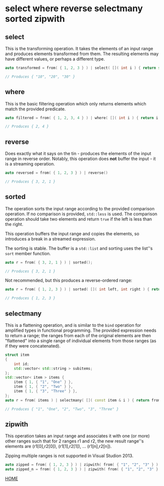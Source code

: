 # select where reverse selectmany sorted zipwith

## select

This is the transforming operation. It takes the elements of an input range and produces elements transformed from them. The resulting elements may have different values, or perhaps a different type. 

```c++
auto transformed = from( { 1, 2, 3 } ) | select( []( int i ) { return std::to_string( i * 10 ) } );

// Produces { "10", "20", "30" }
```

## where

This is the basic filtering operation which only returns elements which match the provided predicate.

```c++
auto filtered = from( { 1, 2, 3, 4 } ) | where( []( int i ) { return i % 2 == 0; } );

// Produces { 2, 4 }
```

## reverse

Does exactly what it says on the tin - produces the elements of the input range in reverse order. Notably, this operation does **not** buffer the input - it is a streaming operation.

```c++
auto reversed = from( { 1, 2, 3 } ) | reverse()

// Produces { 3, 2, 1 }
```

## sorted

The operation sorts the input range according to the provided comparison operation. If no comparison is provided, ```std::less``` is used. The comparison operation should take two elements and return ```true``` if the left is less than the right.

This operation buffers the input range and copies the elements, so introduces a break in a streamed expression. 

The sorting is stable. The buffer is a ```std::list``` and sorting uses the list''s ```sort``` member function.

```c++
auto r = from( { 3, 2, 1 } ) | sorted();

// Produces { 3, 2, 1 }
```

Not recommended, but this produces a reverse-ordered range:
```c++
auto r = from( { 1, 2, 3 } ) | sorted( []( int left, int right ) { return right < left; } );

// Produces { 1, 2, 3 }
```

## selectmany

This is a flattening operation, and is similar to the ```bind``` operation for amplified types in functional programming. The provided expression needs to return a range; the ranges from each of the original elements are then "flattened" into a single range of individual elements from those ranges (as if they were concatenated).

```c++
struct item
{
	int id;
	std::vector< std::string > subitems;
};
std::vector< item > items { 
	item { 1, { "1", "One" } },
	item { 1, { "2", "Two" } },
	item { 1, { "3", "Three" } },
};
auto r = from( items ) | selectmany( []( const item & i ) { return from( i.subitems ); } );

// Produces { "1", "One", "2", "Two", "3", "Three" }
```

## zipwith

This operation takes an input range and associates it with one (or more) other ranges such that for 2 ranges r1 and r2, 
the new result range''s elements are (r1[0],r2[0]), (r1[1],r2[1]), ... (r1[n],r2[n]).

Zipping multiple ranges is not supported in Visual Studion 2013.

```c++
auto zipped = from( { 1, 2, 3 } ) | zipwith( from( { "1", "2", "3" } ) );
auto zipped_n = from( { 1, 2, 3 } ) | zipwith( from( { "1", "2", "3" } ), from( { "One", "Two", "Three" } ) );

```

[HOME](../README.md)

